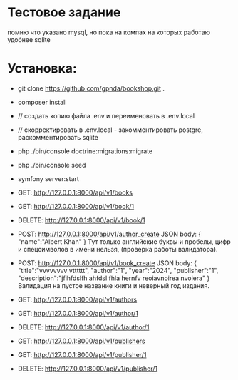
# Тестовое задание

помню что указано mysql, но пока на компах на которых работаю удобнее sqlite


# Установка:
- git clone https://github.com/gpnda/bookshop.git .
- composer install
- // создать копию файла .env и переименовать в .env.local  
- // скорректировать в .env.local  - закомментировать postgre, раскомментировать sqlite
- php ./bin/console doctrine:migrations:migrate
- php ./bin/console seed
- symfony server:start
- GET: http://127.0.0.1:8000/api/v1/books
- GET: http://127.0.0.1:8000/api/v1/book/1
- DELETE: http://127.0.0.1:8000/api/v1/book/1
- POST: http://127.0.0.1:8000/api/v1/author_create
    JSON body:
        {
            "name":"Albert Khan"
        }
    Тут только английские буквы и пробелы, цифр и спецсимволов в имени нельзя, (проверка работы валидатора).

- POST: http://127.0.0.1:8000/api/v1/book_create
    JSON body:
        {
            "title":"vvvvvvvv vtttttt",
            "author":"1",
            "year":"2024",
            "publisher":"1",
            "description":"jfihfdslfh ahfdsl fhla hernfv reoiavnoirea nvoiera"
        }
        Валидация на пустое название книги и неверный год издания.
- GET: http://127.0.0.1:8000/api/v1/authors
- GET: http://127.0.0.1:8000/api/v1/author/1
- DELETE: http://127.0.0.1:8000/api/v1/author/1
- GET: http://127.0.0.1:8000/api/v1/publishers
- GET: http://127.0.0.1:8000/api/v1/publisher/1
- DELETE: http://127.0.0.1:8000/api/v1/publisher/1
